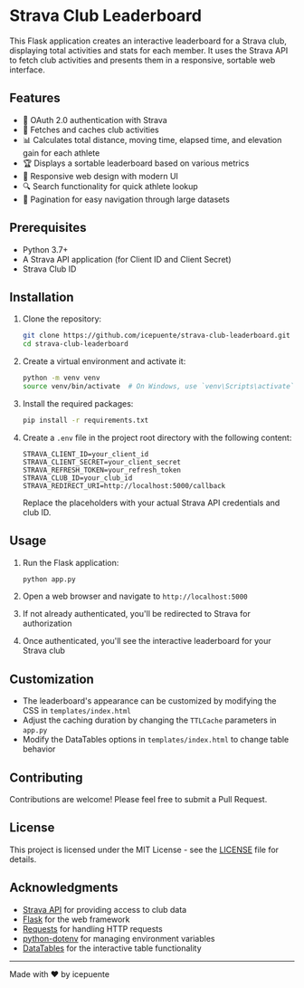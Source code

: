 # Strava Club Leaderboard

This Flask application creates an interactive leaderboard for a Strava club, displaying total activities and stats for each member. It uses the Strava API to fetch club activities and presents them in a responsive, sortable web interface.

## Features

- 🔐 OAuth 2.0 authentication with Strava
- 🔄 Fetches and caches club activities
- 📊 Calculates total distance, moving time, elapsed time, and elevation gain for each athlete
- 🏆 Displays a sortable leaderboard based on various metrics
- 📱 Responsive web design with modern UI
- 🔍 Search functionality for quick athlete lookup
- 📄 Pagination for easy navigation through large datasets

## Prerequisites

- Python 3.7+
- A Strava API application (for Client ID and Client Secret)
- Strava Club ID

## Installation

1. Clone the repository:
   ```bash
   git clone https://github.com/icepuente/strava-club-leaderboard.git
   cd strava-club-leaderboard
   ```

2. Create a virtual environment and activate it:
   ```bash
   python -m venv venv
   source venv/bin/activate  # On Windows, use `venv\Scripts\activate`
   ```

3. Install the required packages:
   ```bash
   pip install -r requirements.txt
   ```

4. Create a `.env` file in the project root directory with the following content:
   ```
   STRAVA_CLIENT_ID=your_client_id
   STRAVA_CLIENT_SECRET=your_client_secret
   STRAVA_REFRESH_TOKEN=your_refresh_token
   STRAVA_CLUB_ID=your_club_id
   STRAVA_REDIRECT_URI=http://localhost:5000/callback
   ```
   Replace the placeholders with your actual Strava API credentials and club ID.

## Usage

1. Run the Flask application:
   ```bash
   python app.py
   ```

2. Open a web browser and navigate to `http://localhost:5000`

3. If not already authenticated, you'll be redirected to Strava for authorization

4. Once authenticated, you'll see the interactive leaderboard for your Strava club

## Customization

- The leaderboard's appearance can be customized by modifying the CSS in `templates/index.html`
- Adjust the caching duration by changing the `TTLCache` parameters in `app.py`
- Modify the DataTables options in `templates/index.html` to change table behavior

## Contributing

Contributions are welcome! Please feel free to submit a Pull Request.

## License

This project is licensed under the MIT License - see the [LICENSE](LICENSE) file for details.

## Acknowledgments

- [Strava API](https://developers.strava.com/) for providing access to club data
- [Flask](https://flask.palletsprojects.com/) for the web framework
- [Requests](https://docs.python-requests.org/) for handling HTTP requests
- [python-dotenv](https://github.com/theskumar/python-dotenv) for managing environment variables
- [DataTables](https://datatables.net/) for the interactive table functionality

---

Made with ❤️ by icepuente
